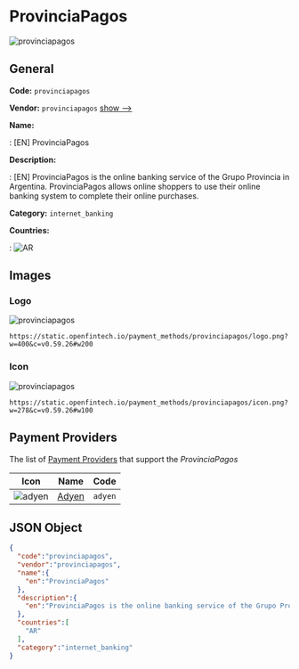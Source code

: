 
# ProvinciaPagos 
![provinciapagos](https://static.openfintech.io/payment_methods/provinciapagos/logo.png?w=400&c=v0.59.26#w200)  

## General 
**Code:** `provinciapagos` 
 
**Vendor:** `provinciapagos` [show -->](/vendors/provinciapagos/) 
 
**Name:** 
 
:	[EN] ProvinciaPagos 
 
**Description:** 
 
: [EN] ProvinciaPagos is the online banking service of the Grupo Provincia in Argentina. ProvinciaPagos allows online shoppers to use their online banking system to complete their online purchases. 
 
**Category:** `internet_banking` 
 
**Countries:** 
 
:	![AR](https://cdnjs.cloudflare.com/ajax/libs/flag-icon-css/3.3.0/flags/4x3/ar.svg#w24)  

## Images 

### Logo 
![provinciapagos](https://static.openfintech.io/payment_methods/provinciapagos/logo.png?w=400&c=v0.59.26#w200)  

```
https://static.openfintech.io/payment_methods/provinciapagos/logo.png?w=400&c=v0.59.26#w200
```  

### Icon 
![provinciapagos](https://static.openfintech.io/payment_methods/provinciapagos/icon.png?w=278&c=v0.59.26#w100)  

```
https://static.openfintech.io/payment_methods/provinciapagos/icon.png?w=278&c=v0.59.26#w100
```  

## Payment Providers 
 
The list of [Payment Providers](/payment-providers/) that support the _ProvinciaPagos_ 

|Icon|Name|Code| 
|:---:|:---:|:---:| 
|![adyen](https://static.openfintech.io/payment_providers/adyen/icon.svg?w=278&c=v0.59.26#w100) |[Adyen](/payment-providers/adyen/)|`adyen`| 
 

## JSON Object 

```json
{
  "code":"provinciapagos",
  "vendor":"provinciapagos",
  "name":{
    "en":"ProvinciaPagos"
  },
  "description":{
    "en":"ProvinciaPagos is the online banking service of the Grupo Provincia in Argentina. ProvinciaPagos allows online shoppers to use their online banking system to complete their online purchases."
  },
  "countries":[
    "AR"
  ],
  "category":"internet_banking"
}
```  
